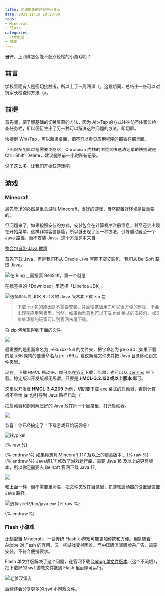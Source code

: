 ```yaml
---
title: 网课摸鱼的时候干点什么
date: 2021-11-19 10:20:00
tags:
- Minecraft
- Flash
categories:
- 日常生活
- 游戏
---
```

~~自律~~，上网课怎么能不配点轻松的小游戏呢？
<!--more-->

## 前言

学校里面有人是密切接触者，所以上了一周网课（，这段期间，总结出一些可以对抗家长检查的方法（x。

## 前提

首先呢，要了解基础的切换屏幕的方法，因为 Alt+Tap 的方式往往防不住家长检查任务栏，所以便衍生出了另一种可以解决这种问题的方法，即切屏。

快捷键 Win+Tap，可以新建桌面，把不可以看见应用程序的都丢在那里面。

下面很多配置过程需要浏览器，Chromium 内核的浏览器快速清记录的快捷键是 Ctrl+Shift+Delete，建议删除前一小时所有记录。

说了这么多，让我们开始玩游戏吧。

## 游戏

### Minecraft

最先登场的必然是重头游戏 Minecraft，很好的游戏，当然配置好环境是最重要的。

但问题来了，如果按照安装的方式，安装包会在计算机中注册信息，甚至还会出现在开始菜单，这样非常容易暴毙，所以就出现了另一种方法，引导启动器至一个 Java 路径，而不安装 Java。这个方法原本来自

<script type="text/javascript">
 
window.onload=function(){
		var LinkCards=document.getElementsByClassName('LinkCard');
		if(LinkCards.length != 0){
		var LinkCard=LinkCards[0];
		var link=LinkCard.href;
		var title=LinkCard.innerText;
		LinkCard.innerHTML="<style type=text/css>.LinkCard,.LinkCard:hover{text-decoration:none;border:none!important;color:inherit!important}.LinkCard{position:relative;display:block;margin:1em auto;width:390px;box-sizing:border-box;border-radius:12px;max-width:100%;overflow:hidden;color:inherit;text-decoration:none}.ztext{word-break:break-word;line-height:1.6}.LinkCard-backdrop{position:absolute;top:0;left:0;right:0;bottom:0;background-repeat:no-repeat;-webkit-filter:blur(20px);filter:blur(20px);background-size:cover;background-position:center}.LinkCard,.LinkCard:hover{text-decoration:none;border:none!important;color:inherit!important}.LinkCard-content{position:relative;display:flex;align-items:center;justify-content:space-between;padding:12px;border-radius:inherit;background-color:rgba(246,246,246,0.88)}.LinkCard-text{overflow:hidden}.LinkCard-title{display:-webkit-box;-webkit-line-clamp:2;overflow:hidden;text-overflow:ellipsis;max-height:calc(16px * 1.25 * 2);font-size:16px;font-weight:500;line-height:1.25;color:#1a1a1a}.LinkCard-meta{display:flex;margin-top:4px;font-size:14px;line-height:20px;color:#999;white-space:nowrap}.LinkCard-imageCell{margin-left:8px;border-radius:6px}.LinkCard-image{display:block;width:60px;height:auto;border-radius:inherit}</style><span class=LinkCard-backdrop style=background-image:url(https://zhstatic.zhihu.com/assets/zhihu/editor/zhihu-card-default.svg)></span><span class=LinkCard-content><span class=LinkCard-text><span class=LinkCard-title>"+title+"</span><span class=LinkCard-meta><span style=display:inline-flex;align-items:center>​<svg class="+"'Zi Zi--InsertLink'"+" fill=currentColor viewBox="+"'0 0 24 24'"+" width=17 height=17><path d="+"'M6.77 17.23c-.905-.904-.94-2.333-.08-3.193l3.059-3.06-1.192-1.19-3.059 3.058c-1.489 1.489-1.427 3.954.138 5.519s4.03 1.627 5.519.138l3.059-3.059-1.192-1.192-3.059 3.06c-.86.86-2.289.824-3.193-.08zm3.016-8.673l1.192 1.192 3.059-3.06c.86-.86 2.289-.824 3.193.08.905.905.94 2.334.08 3.194l-3.059 3.06 1.192 1.19 3.059-3.058c1.489-1.489 1.427-3.954-.138-5.519s-4.03-1.627-5.519-.138L9.786 8.557zm-1.023 6.68c.33.33.863.343 1.177.029l5.34-5.34c.314-.314.3-.846-.03-1.176-.33-.33-.862-.344-1.176-.03l-5.34 5.34c-.314.314-.3.846.03 1.177z'"+" fill-rule=evenodd></path></svg></span>"+link+"</span></span><span class=LinkCard-imageCell><img class=LinkCard-image alt=图标 src=https://pic.rmb.bdstatic.com/bjh/33e4f1bb77c6e346b19a4003fd7762da.png></span></span>";

		for (var i = LinkCards.length - 1; i >= 1; i--) {
		LinkCard=LinkCards[i];
		title=LinkCard.innerText;
		link=LinkCard.href;
		LinkCard.innerHTML="<span class=LinkCard-backdrop style=background-image:url(https://zhstatic.zhihu.com/assets/zhihu/editor/zhihu-card-default.svg)></span><span class=LinkCard-content><span class=LinkCard-text><span class=LinkCard-title>"+title+"</span><span class=LinkCard-meta><span style=display:inline-flex;align-items:center>​<svg class="+"'Zi Zi--InsertLink'"+" fill=currentColor viewBox="+"'0 0 24 24'"+" width=17 height=17><path d="+"'M6.77 17.23c-.905-.904-.94-2.333-.08-3.193l3.059-3.06-1.192-1.19-3.059 3.058c-1.489 1.489-1.427 3.954.138 5.519s4.03 1.627 5.519.138l3.059-3.059-1.192-1.192-3.059 3.06c-.86.86-2.289.824-3.193-.08zm3.016-8.673l1.192 1.192 3.059-3.06c.86-.86 2.289-.824 3.193.08.905.905.94 2.334.08 3.194l-3.059 3.06 1.192 1.19 3.059-3.058c1.489-1.489 1.427-3.954-.138-5.519s-4.03-1.627-5.519-.138L9.786 8.557zm-1.023 6.68c.33.33.863.343 1.177.029l5.34-5.34c.314-.314.3-.846-.03-1.176-.33-.33-.862-.344-1.176-.03l-5.34 5.34c-.314.314-.3.846.03 1.177z'"+" fill-rule=evenodd></path></svg></span>"+link+"</span></span><span class=LinkCard-imageCell><img class=LinkCard-image alt=图标 src=https://www.littleqiu.net/images/Avatar.png></span></span>";
		}
	}
}
</script>
<a href="https://www.huangyuhui.net/index.php/2019/01/27/83/" class="LinkCard">整合包自带 Java 教程</a>

首先下载 Java，但是我们不从 [Oracle Java 官网](https://java.com/zh-CN/)下载安装包，我们从 [BellSoft]() 获取 Java。

![在 Bing 上面搜索 BellSoft，第一个就是](https://pic.rmb.bdstatic.com/bjh/c3e530d7256ac736543cbec97d4b2e03.png)

在标签栏的「Download」里选择「Liberica JDK」。

![选择默认的 JDK 8 LTS 的 Java 版本并下载 zip 包](https://pic.rmb.bdstatic.com/bjh/8535341cd716625230e1ee2da45e7d0f.png)

> 下载 zip 包的原因是不需要安装，并且便携版用完可以很方便的删除，不会出现在应用列表里。当然，如果你愿意也可以下载 msi 格式的安装包。x86 位处理器的玩家可以到官网末尾下载。

将 zip 包解压得到下面的文件。

![](https://pic.rmb.bdstatic.com/bjh/9e16374b5cb8c6f6ed99196989e7e3e9.png)

最重要的是里面命名为 jre8uxxx-full 的文件夹，把它命名为 jre-x64（如果下载的是 x86 架构的要重命名为 jre-x86）。建议新建文件夹并把 Java 目录移动到文件夹里。

现在，下载 HMCL 启动器，你可以在[官网](http://hmcl.huangyuhui.net/download/)下载，当然，也可以从 [Jenkins](http://ci.huangyuhui.net/) 里下载。稳定版和开发版都无所谓，只要是 **HMCL-3.2.122 或以上版本** 即可。

这里以开发版 **HMCL-3.4.209** 为例，切记要下载 exe 格式的启动器，否则计算机不会给 jar 包引导到 Java 路径启动（

把启动器和刚刚解压好的 Java 放在同一个目录里，打开启动器。

![](https://pic.rmb.bdstatic.com/bjh/72e06b64983df60d88e61f8f5420d390.png)

恭喜！你已经搞定了！下载游戏开始玩耍吧！

![Hypixel](https://pic.rmb.bdstatic.com/bjh/f716c19be4e03ada8b7a3bf5c8d08ff1.png)

{% raw %}<article class="message is-danger"><div class="message-header">{% endraw %}
如果你想玩 Minecraft 1.17 及以上的更高版本...
{% raw %}</div><div class="message-body">{% endraw %}
Java版1.17 修改了游戏运行库，需要 Java 16 及以上的更高版本，所以你还需要去 Bellsoft 官网下载 Java 17。

![](https://pic.rmb.bdstatic.com/bjh/f2e9a9f8f01a527fa3b2214db66f91aa.png)

和上面一样，但不需要重命名，把文件夹放在目录里，在游戏启动器的设置里设置 Java 路径。

![选择 /jre17/bin/java.exe](https://pic.rmb.bdstatic.com/bjh/d34df42cbe27d8f34ac196462a20e1a6.png)
{% raw %}</div></article>{% endraw %}

### Flash 小游戏

比起配置 Minecraft，一些传统 Flash 小游戏可能更加便携和方便。但是随着 Adobe 对 Flash 的弃用，玩一些游戏变得困难。而中国版流氓版参杂广告，需要安装，不符合便携要求。

Flash 单文件版解决了这个问题，在官网下载 [Debug 单文件版本](https://www.flash.cn/cdm/latest/flashplayer_sa.exe)（这个不流氓），把下载好的 swf 游戏文件拖到 Flash 里面即可运行。

![老爹汉堡店](https://pic.rmb.bdstatic.com/bjh/ccd3764417bb35f2a751e0cf98b31d51.png)

后续还会分享更多的 swf 小游戏文件。
